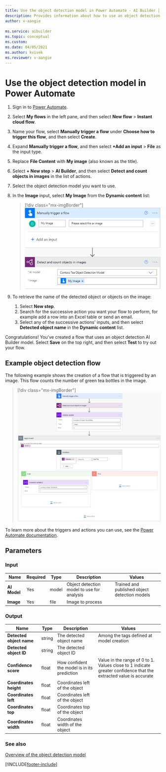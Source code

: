 ```yaml
---
title: Use the object detection model in Power Automate - AI Builder | Microsoft Docs
description: Provides information about how to use an object detection model in Power Automate
author: v-aangie

ms.service: aibuilder
ms.topic: conceptual
ms.custom: 
ms.date: 04/05/2021
ms.author: kvivek
ms.reviewer: v-aangie
---
```


# Use the object detection model in Power Automate

1. Sign in to [Power Automate](https://flow.microsoft.com/).

1. Select **My flows** in the left pane, and then select **New flow** > **Instant cloud flow**.

1. Name your flow, select **Manually trigger a flow** under **Choose how to trigger this flow**, and then select **Create**.

1. Expand **Manually trigger a flow**, and then select **+Add an input** > **File** as the input type.

1. Replace  **File Content** with **My image** (also known as the title).

1. Select **+ New step** > **AI Builder**, and then select **Detect and count objects in images** in the list of actions.

1. Select the object detection model you want to use.

1. In the **Image** input, select **My Image** from the **Dynamic content** list:

    > [!div class="mx-imgBorder"]
    > ![Specify my image](media/flow-my-image-2.png "Specify my image")

1. To retrieve the name of the detected object or objects on the image:
   1. Select **New step**.
   1. Search for the successive action you want your flow to perform, for example add a row into an Excel table or send an email.
   1. Select any of the successive actions' inputs, and then select **Detected object name**  in the **Dynamic content** list.

Congratulations! You've created a flow that uses an object detection AI Builder model. Select **Save** on the top right, and then select **Test** to try out your flow.

## Example object detection flow

The following example shows the creation of a flow that is triggered by an image. This flow counts the number of green tea bottles in the image.

> [!div class="mx-imgBorder"]
> ![Green tea object detection flow example](media/green-tea-example-2.png "Example of an object detection flow")

To learn more about the triggers and actions you can use, see the [Power Automate documentation](/flow/getting-started).

## Parameters
### Input
|Name |Required |Type |Description |Values |
|---------|---------|---------|---------|---------|
|**AI Model** |Yes |model |Object detection model to use for analysis|Trained and published object detection models |
|**Image** |Yes |file |Image to process| |

### Output
|Name |Type |Description |Values |
|---------|---------|---------|---------|
|**Detected object name** |string |The detected object name|Among the tags defined at model creation |
|**Detected object ID** |string |The detected object ID| |
|**Confidence score** |float |How confident the model is in its prediction |Value in the range of 0 to 1. Values close to 1 indicate greater confidence that the extracted value is accurate |
|**Coordinates height** |float |Coordinates left of the object| |
|**Coordinates left** |float |Coordinates left of the object| |
|**Coordinates top** |float |Coordinates top of the object| |
|**Coordinates width** |float |Coordinates width of the object| |


### See also

[Overview of the object detection model](object-detection-overview.md)


[!INCLUDE[footer-include](includes/footer-banner.md)]